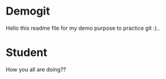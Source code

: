 # Demogit
Hello this readme file for my demo purpose to practice git :)..


# Student
How you all are doing??
